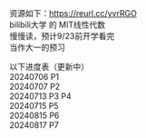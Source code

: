 资源如下：https://reurl.cc/yvrRGO <br>
bilibili大学 的 MIT线性代数<br>
慢慢读，预计9/23前开学看完<br>
当作大一的预习<br>

以下进度表（更新中）<br>
20240706 P1<br>
20240707 P2<br>
20240713 P3 P4<br>
20240715 P5<br>
20240815 P6<br>
20240817 P7<br>
